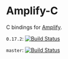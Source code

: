 # Amplify-C
C bindings for [Amplify](https://github.com/jjpe/amplify).

`0.17.2`: [![Build Status](https://travis-ci.org/jjpe/amplify-c.svg?branch=0.17.2)](https://travis-ci.org/jjpe/amplify-c)

`master`: [![Build Status](https://travis-ci.org/jjpe/amplify-c.svg?branch=master)](https://travis-ci.org/jjpe/amplify-c)
